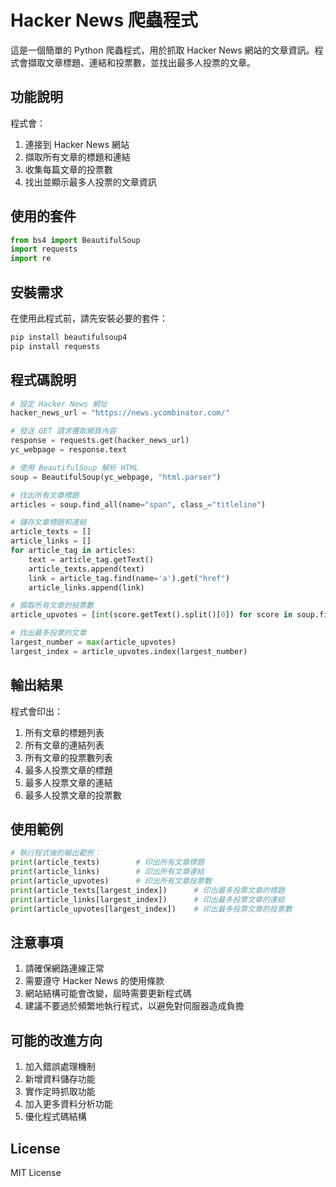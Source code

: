# Hacker News 爬蟲程式

這是一個簡單的 Python 爬蟲程式，用於抓取 Hacker News 網站的文章資訊。程式會擷取文章標題、連結和投票數，並找出最多人投票的文章。

## 功能說明

程式會：
1. 連接到 Hacker News 網站
2. 擷取所有文章的標題和連結
3. 收集每篇文章的投票數
4. 找出並顯示最多人投票的文章資訊

## 使用的套件

```python
from bs4 import BeautifulSoup
import requests
import re
```

## 安裝需求

在使用此程式前，請先安裝必要的套件：

```bash
pip install beautifulsoup4
pip install requests
```

## 程式碼說明

```python
# 設定 Hacker News 網址
hacker_news_url = "https://news.ycombinator.com/"

# 發送 GET 請求獲取網頁內容
response = requests.get(hacker_news_url)
yc_webpage = response.text

# 使用 BeautifulSoup 解析 HTML
soup = BeautifulSoup(yc_webpage, "html.parser")

# 找出所有文章標題
articles = soup.find_all(name="span", class_="titleline")

# 儲存文章標題和連結
article_texts = []
article_links = []
for article_tag in articles:
    text = article_tag.getText()
    article_texts.append(text)
    link = article_tag.find(name='a').get("href")
    article_links.append(link)

# 擷取所有文章的投票數
article_upvotes = [int(score.getText().split()[0]) for score in soup.find_all(name="span", class_="score")]

# 找出最多投票的文章
largest_number = max(article_upvotes)
largest_index = article_upvotes.index(largest_number)
```

## 輸出結果

程式會印出：
1. 所有文章的標題列表
2. 所有文章的連結列表
3. 所有文章的投票數列表
4. 最多人投票文章的標題
5. 最多人投票文章的連結
6. 最多人投票文章的投票數

## 使用範例

```python
# 執行程式後的輸出範例：
print(article_texts)        # 印出所有文章標題
print(article_links)        # 印出所有文章連結
print(article_upvotes)      # 印出所有文章投票數
print(article_texts[largest_index])      # 印出最多投票文章的標題
print(article_links[largest_index])      # 印出最多投票文章的連結
print(article_upvotes[largest_index])    # 印出最多投票文章的投票數
```

## 注意事項

1. 請確保網路連線正常
2. 需要遵守 Hacker News 的使用條款
3. 網站結構可能會改變，屆時需要更新程式碼
4. 建議不要過於頻繁地執行程式，以避免對伺服器造成負擔

## 可能的改進方向

1. 加入錯誤處理機制
2. 新增資料儲存功能
3. 實作定時抓取功能
4. 加入更多資料分析功能
5. 優化程式碼結構

## License

MIT License 